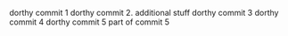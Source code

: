 dorthy commit 1
dorthy commit 2. additional stuff
dorthy commit 3 
dorthy commit 4
dorthy commit 5
part of commit 5

